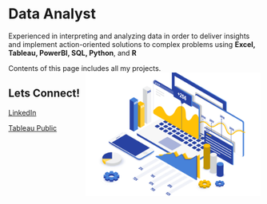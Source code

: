 
# Data Analyst

Experienced in interpreting and analyzing data in order to deliver insights and implement action-oriented solutions to complex problems using **Excel, Tableau, PowerBI, SQL, Python**, and **R**

Contents of this page includes all my projects. <img src ="https://github.com/Kishp92/Kishp92/blob/50358456d3636d17105ddf8842f32aacf5c81026/Data-Analytics-What-is-Data-Analytics-Edureka-1.png" width="350" height="auto" align="right">


## Lets Connect!


<a href="https://www.linkedin.com/in/kishanpateldata/"> LinkedIn</a>

<a href="https://public.tableau.com/app/profile/kishan.patel2847#!/">Tableau Public</a>

